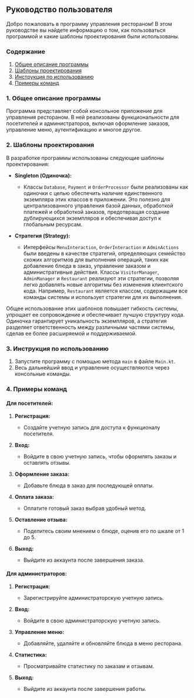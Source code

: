 ## Руководство пользователя

Добро пожаловать в программу управления рестораном! В этом руководстве вы найдете информацию о том, как пользоваться программой и какие шаблоны проектирования были использованы.

### Содержание
1. [Общее описание программы](#1-Общее-описание-программы)
2. [Шаблоны проектирования](#2-Шаблоны-проектирования)
3. [Инструкция по использованию](#3-Инструкция-по-использованию)
4. [Примеры команд](#4-Примеры-команд)

### 1. Общее описание программы

Программа представляет собой консольное приложение для управления рестораном. В ней реализованы функциональности для посетителей и администраторов, включая оформление заказов, управление меню, аутентификацию и многое другое.

### 2. Шаблоны проектирования

В разработке программы использованы следующие шаблоны проектирования:

- **Singleton (Одиночка):**
    - Классы `Database`, `Payment` и `OrderProcessor` были реализованы как одиночки с целью обеспечить наличие единственного экземпляра этих классов в приложении. Это полезно для централизованного управления базой данных, обработкой платежей и обработкой заказов, предотвращая создание дублирующихся экземпляров и обеспечивая доступ к глобальным ресурсам.

- **Стратегия (Strategy):**
    - Интерфейсы `MenuInteraction`, `OrderInteraction` и `AdminActions` были введены в качестве стратегий, определяющих семейство схожих алгоритмов для выполнения операций, таких как добавление блюда в заказ, управление заказом и административные действия. Классы `VisitorManager`, `AdminManager` и `Restaurant` реализуют эти стратегии, позволяя легко добавлять новые алгоритмы без изменения клиентского кода. Например, `Restaurant` является классом, содержащим все команды системы и использует стратегии для их выполнения.

Общее использование этих шаблонов повышает гибкость системы, упрощает ее сопровождение и обеспечивает лучшую структуру кода. Одиночка гарантирует уникальность экземпляров, а стратегия разделяет ответственность между различными частями системы, сделав ее более расширяемой и поддерживаемой.

### 3. Инструкция по использованию

1. Запустите программу с помощью метода `main` в файле `Main.kt`.
2. Весь дальнейший ввод и управление осуществляются через консольные команды.

### 4. Примеры команд

#### Для посетителей:

1. **Регистрация:**
    - Создайте учетную запись для доступа к функционалу посетителя.

2. **Вход:**
    - Войдите в свою учетную запись, чтобы оформлять заказы и оставлять отзывы.

3. **Оформление заказа:**
    - Добавьте блюда в заказ для последующей оплаты.

4. **Оплата заказа:**
    - Оплатите готовый заказ выбрав удобный метод.

5. **Оставление отзыва:**
    - Поделитесь своим мнением о блюде, оценив его по шкале от 1 до 5.

6. **Выход:**
    - Выйдите из аккаунта после завершения заказа.

#### Для администраторов:

1. **Регистрация:**
    - Зарегистрируйте администраторскую учетную запись.

2. **Вход:**
    - Войдите в свою администраторскую учетную запись.

3. **Управление меню:**
    - Добавляйте, удаляйте и обновляйте блюда в меню ресторана.

4. **Статистика:**
    - Просматривайте статистику по заказам и отзывам.

5. **Выход:**
    - Выйдите из аккаунта после завершения работы.